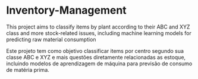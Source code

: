 # Inventory-Management
This project aims to classify items by plant according to their ABC and XYZ class and more stock-related issues, including machine learning models for predicting raw material consumption

Este projeto tem como objetivo classificar items por centro segundo sua classe ABC e XYZ e mais questões diretamente relacionadas as estoque, incluindo modelos de aprendizagem de máquina para previsão de consumo de matéria prima.
